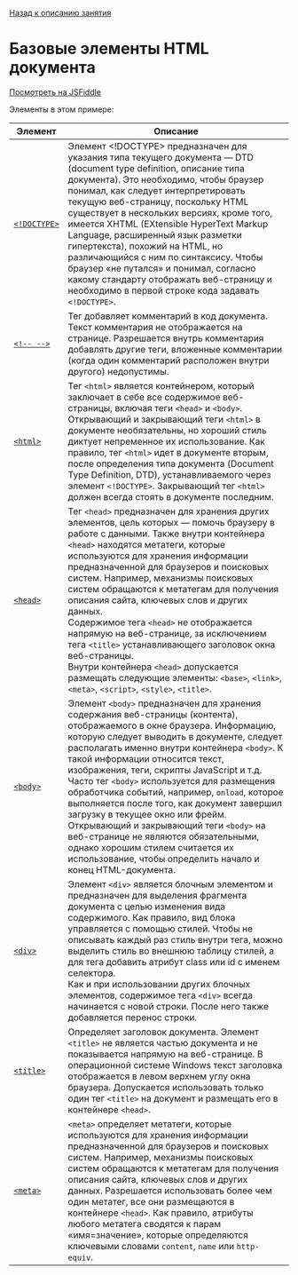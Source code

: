 [Назад к описанию занятия](https://github.com/Vladislav-Lyuminarskiy/Web-course/tree/master/01-HTML-1)

# Базовые элементы HTML документа

[Посмотреть на JSFiddle](https://jsfiddle.net/Vladislav_Lyuminarskiy/om1pz12r/)

Элементы в этом примере:

Элемент                                          | Описание
-------------------------------------------------|-------------------------------------------------
[`<!DOCTYPE>`](http://htmlbook.ru/html/!doctype) | Элемент <!DOCTYPE> предназначен для указания типа текущего документа — DTD (document type definition, описание типа документа). Это необходимо, чтобы браузер понимал, как следует интерпретировать текущую веб-страницу, поскольку HTML существует в нескольких версиях, кроме того, имеется XHTML (EXtensible HyperText Markup Language, расширенный язык разметки гипертекста), похожий на HTML, но различающийся с ним по синтаксису. Чтобы браузер «не путался» и понимал, согласно какому стандарту отображать веб-страницу и необходимо в первой строке кода задавать `<!DOCTYPE>`.
[`<!-- -->`](http://htmlbook.ru/html/!--)        | Тег добавляет комментарий в код документа. Текст комментария не отображается на странице. Разрешается внутрь комментария добавлять другие теги, вложенные комментарии (когда один комментарий расположен внутри другого) недопустимы.
[`<html>`](http://htmlbook.ru/html/html)         | Тег `<html>` является контейнером, который заключает в себе все содержимое веб-страницы, включая теги `<head>` и `<body>`. Открывающий и закрывающий теги `<html>` в документе необязательны, но хороший стиль диктует непременное их использование. Как правило, тег `<html>` идет в документе вторым, после определения типа документа (Document Type Definition, DTD), устанавливаемого через элемент `<!DOCTYPE>`. Закрывающий тег `<html>` должен всегда стоять в документе последним.
[`<head>`](http://htmlbook.ru/html/head)         | Тег `<head>` предназначен для хранения других элементов, цель которых — помочь браузеру в работе с данными. Также внутри контейнера `<head>` находятся метатеги, которые используются для хранения информации предназначенной для браузеров и поисковых систем. Например, механизмы поисковых систем обращаются к метатегам для получения описания сайта, ключевых слов и других данных.<br>Содержимое тега `<head>` не отображается напрямую на веб-странице, за исключением тега `<title>` устанавливающего заголовок окна веб-страницы.<br>Внутри контейнера `<head>` допускается размещать следующие элементы: `<base>`,  `<link>`, `<meta>`, `<script>`, `<style>`, `<title>`.
[`<body>`](http://htmlbook.ru/html/body)         | Элемент `<body>` предназначен для хранения содержания веб-страницы (контента), отображаемого в окне браузера. Информацию, которую следует выводить в документе, следует располагать именно внутри контейнера `<body>`. К такой информации относится текст, изображения, теги, скрипты JavaScript и т.д.<br>Часто тег `<body>` используется для размещения обработчика событий, например, `onload`, которое выполняется после того, как документ завершил загрузку в текущее окно или фрейм.<br>Открывающий и закрывающий теги `<body>` на веб-странице не являются обязательными, однако хорошим стилем считается их использование, чтобы определить начало и конец HTML-документа.
[`<div>`](http://htmlbook.ru/html/div)           | Элемент `<div>` является блочным элементом и предназначен для выделения фрагмента документа с целью изменения вида содержимого. Как правило, вид блока управляется с помощью стилей. Чтобы не описывать каждый раз стиль внутри тега, можно выделить стиль во внешнюю таблицу стилей, а для тега добавить атрибут class или id с именем селектора.<br>Как и при использовании других блочных элементов, содержимое тега `<div>` всегда начинается с новой строки. После него также добавляется перенос строки.
[`<title>`](http://htmlbook.ru/html/title)       | Определяет заголовок документа. Элемент `<title>` не является частью документа и не показывается напрямую на веб-странице. В операционной системе Windows текст заголовка отображается в левом верхнем углу окна браузера. Допускается использовать только один тег `<title>` на документ и размещать его в контейнере `<head>`.
[`<meta>`](http://htmlbook.ru/html/meta)         | `<meta>` определяет метатеги, которые используются для хранения информации предназначенной для браузеров и поисковых систем. Например, механизмы поисковых систем обращаются к метатегам для получения описания сайта, ключевых слов и других данных. Разрешается использовать более чем один метатег, все они размещаются в контейнере `<head>`. Как правило, атрибуты любого метатега сводятся к парам «имя=значение», которые определяются ключевыми словами `content`, `name` или `http-equiv`.

